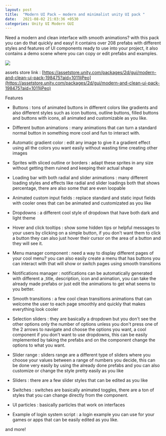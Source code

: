 ```yaml
---
layout: post
title:  "Modern UI Pack — modern and minimalist unity UI pack "
date:   2021-08-02 21:03:36 +0530
categories: Unity UI Modern GUI
---
```


Need a modern and clean interface with smooth animations? with this pack you can do that quickly and easy! it contains over 208 prefabs with different styles and features of UI components ready to use into your project, it also contains a demo scene where you can copy or edit prefabs and examples.

![](https://assetstorev1-prd-cdn.unity3d.com/key-image/228b9e6c-3b3e-44e3-a316-b93b0c888ee5.webp)

assets store link : [https://assetstore.unity.com/packages/2d/gui/modern-and-clean-ui-pack-198475?aid=1011ljPeo](https://assetstore.unity.com/packages/2d/gui/modern-and-clean-ui-pack-198475?aid=1011ljPeo)

Features

 *  Buttons : tons of animated buttons in different colors like gradients and also different styles such as icon buttons, outline buttons, filled buttons and buttons with icons, all animated and customizable as you like.


 *  Different button animations : many animations that can turn a standard normal button in something more cool and fun to interact with.


 *  Automatic gradient color : edit any image to give it a gradient effect using all the colors you want easily without wasting time creating other images


 *  Sprites with sliced outline or borders : adapt these sprites in any size without getting them ruined and keeping their actual shape


*   Loading bar with both radial and slider animations : many different loading styles and effects like radial and slider loadings both that shows percentage, there are also some that are even loopable


*   Animated custom input fields : replace standard and static input fields with cooler ones that can be animated and customizated as you like


*   Dropdowns : a different cool style of dropdown that have both dark and light theme


*   Hover and click tooltips : show some hidden tips or helpful messages to your users by clicking on a simple button, if you don't want them to click a button they can also just hover their cursor on the area of a button and they will see it.


*   Menu manager component : need a way to display different pages of your cool menu? you can also easily create a menu that has buttons you can interact with that will show or switch pages using smooth transitions


*   Notifications manager : notifications can be automatically generated with different a ,title, description, icon and animation, you can take the already made prefabs or just edit the animations to get what seems to you better.


*   Smooth transitions : a few cool clean transitions animations that can welcome the user to each page smoothly and quickly that makes everything look cooler


*   Selection sliders : they are basically a dropdown but you don't see the other options only the number of options unless you don't press one of the 2 arrows to navigate and choose the options you want, a cool component if you don't want to use dropdowns, this can be easily implemented by taking the prefabs and on the component change the options to what you want.


 *  Slider range : sliders range are a different type of sliders where you choose your values between a range of numbers you decide, this can be done very easily by using the already done prefabs and you can also customize or change the style pretty easily as you like


 *  Sliders : there are a few slider styles that can be edited as you like


*   Switches : switches are basically animated toggles, there are a ton of styles that you can change directly from the component.


*   UI particles : basically particles that work on interfaces


*   Example of login system script : a login example you can use for your games or apps that can be easily edited as you like.


and more!
